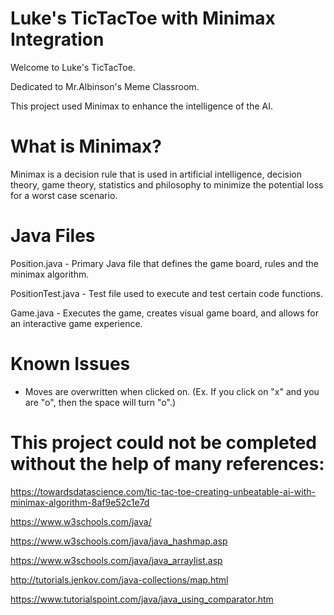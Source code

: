 # Luke's TicTacToe with Minimax Integration

Welcome to Luke's TicTacToe.

Dedicated to Mr.Albinson's Meme Classroom.

This project used Minimax to enhance the intelligence of the AI.

# What is Minimax?
Minimax is a decision rule that is used in artificial intelligence, decision theory, game
theory, statistics and philosophy to minimize the potential loss for a worst case scenario. 

# Java Files

Position.java - Primary Java file that defines the game board, rules and the minimax algorithm.

PositionTest.java - Test file used to execute and test certain code functions.

Game.java - Executes the game, creates visual game board, and allows for an interactive game experience.

# Known Issues

- Moves are overwritten when clicked on. (Ex. If you click on "x" and you are "o", then the space will turn "o".)

# This project could not be completed without the help of many references:
https://towardsdatascience.com/tic-tac-toe-creating-unbeatable-ai-with-minimax-algorithm-8af9e52c1e7d

https://www.w3schools.com/java/

https://www.w3schools.com/java/java_hashmap.asp

https://www.w3schools.com/java/java_arraylist.asp

http://tutorials.jenkov.com/java-collections/map.html

https://www.tutorialspoint.com/java/java_using_comparator.htm

